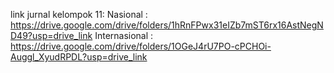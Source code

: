 link jurnal kelompok 11:
Nasional : https://drive.google.com/drive/folders/1hRnFPwx31eIZb7mST6rx16AstNegND49?usp=drive_link 
Internasional : https://drive.google.com/drive/folders/1OGeJ4rU7PO-cPCHOi-Auggl_XyudRPDL?usp=drive_link

